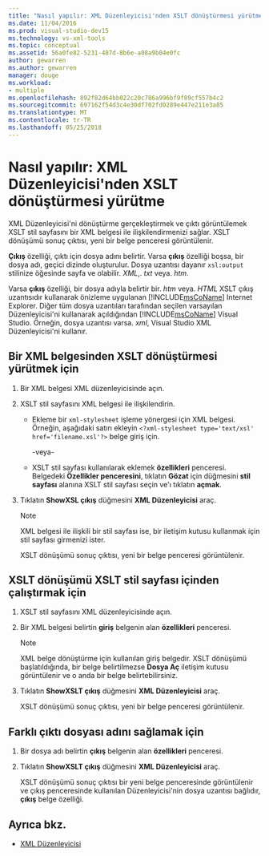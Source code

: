 ```yaml
---
title: "Nasıl yapılır: XML Düzenleyicisi'nden XSLT dönüştürmesi yürütme"
ms.date: 11/04/2016
ms.prod: visual-studio-dev15
ms.technology: vs-xml-tools
ms.topic: conceptual
ms.assetid: 56a0fe82-5231-487d-8b6e-a08a9b04e0fc
author: gewarren
ms.author: gewarren
manager: douge
ms.workload:
- multiple
ms.openlocfilehash: 892f82d64bb022c20c786a996bf9f89cf557b4c2
ms.sourcegitcommit: 697162f54d3c4e30df702fd0289e447e211e3a85
ms.translationtype: MT
ms.contentlocale: tr-TR
ms.lasthandoff: 05/25/2018
---
```

# <a name="how-to-execute-an-xslt-transformation-from-the-xml-editor"></a>Nasıl yapılır: XML Düzenleyicisi'nden XSLT dönüştürmesi yürütme

XML Düzenleyicisi'ni dönüştürme gerçekleştirmek ve çıktı görüntülemek XSLT stil sayfasını bir XML belgesi ile ilişkilendirmenizi sağlar. XSLT dönüşümü sonuç çıktısı, yeni bir belge penceresi görüntülenir.

**Çıkış** özelliği, çıktı için dosya adını belirtir. Varsa **çıkış** özelliği boşsa, bir dosya adı, geçici dizinde oluşturulur. Dosya uzantısı dayanır `xsl:output` stilinize öğesinde sayfa ve olabilir. *XML*,. *txt* veya. *htm*.

Varsa **çıkış** özelliği, bir dosya adıyla belirtir bir. *htm* veya. *HTML* XSLT çıkış uzantısıdır kullanarak önizleme uygulanan [!INCLUDE[msCoName](../xml-tools/includes/msconame_md.md)] Internet Explorer. Diğer tüm dosya uzantıları tarafından seçilen varsayılan Düzenleyicisi'ni kullanarak açıldığından [!INCLUDE[msCoName](../xml-tools/includes/msconame_md.md)] Visual Studio. Örneğin, dosya uzantısı varsa. *xml*, Visual Studio XML Düzenleyicisi'ni kullanır.

## <a name="to-execute-an-xslt-transformation-from-an-xml-document"></a>Bir XML belgesinden XSLT dönüştürmesi yürütmek için

1.  Bir XML belgesi XML düzenleyicisinde açın.

2.  XSLT stil sayfasını XML belgesi ile ilişkilendirin.

    -   Ekleme bir `xml-stylesheet` işleme yönergesi için XML belgesi. Örneğin, aşağıdaki satırı ekleyin `<?xml-stylesheet type='text/xsl' href='filename.xsl'?>` belge giriş için.

         -veya-

    -   XSLT stil sayfası kullanılarak eklemek **özellikleri** penceresi. Belgedeki **Özellikler penceresini**, tıklatın **Gözat** için düğmesini **stil sayfası** alanına XSLT stil sayfası seçin ve'ı tıklatın **açmak**.

3.  Tıklatın **ShowXSL çıkış** düğmesini **XML Düzenleyicisi** araç.

    > [!NOTE]
    > XML belgesi ile ilişkili bir stil sayfası ise, bir iletişim kutusu kullanmak için stil sayfası girmenizi ister.
    >
    >  XSLT dönüşümü sonuç çıktısı, yeni bir belge penceresi görüntülenir.

## <a name="to-execute-an-xslt-transformation-from-an-xslt-style-sheet"></a>XSLT dönüşümü XSLT stil sayfası içinden çalıştırmak için

1.  XSLT stil sayfasını XML düzenleyicisinde açın.

2.  Bir XML belgesi belirtin **giriş** belgenin alan **özellikleri** penceresi.

    > [!NOTE]
    > XML belge dönüştürme için kullanılan giriş belgedir. XSLT dönüşümü başlatıldığında, bir belge belirtilmezse **Dosya Aç** iletişim kutusu görüntülenir ve o anda bir belge belirtebilirsiniz.

3.  Tıklatın **ShowXSLT çıkış** düğmesini **XML Düzenleyicisi** araç.

     XSLT dönüşümü sonuç çıktısı, yeni bir belge penceresi görüntülenir.

## <a name="to-provide-a-different-output-file-name"></a>Farklı çıktı dosyası adını sağlamak için

1.  Bir dosya adı belirtin **çıkış** belgenin alan **özellikleri** penceresi.

2.  Tıklatın **ShowXSLT çıkış** düğmesini **XML Düzenleyicisi** araç.

     XSLT dönüşümü sonuç çıktısı bir yeni belge penceresinde görüntülenir ve çıkış penceresinde kullanılan Düzenleyicisi'nin dosya uzantısı bağlıdır, **çıkış** belge özelliği.

## <a name="see-also"></a>Ayrıca bkz.

- [XML Düzenleyicisi](../xml-tools/xml-editor.md)